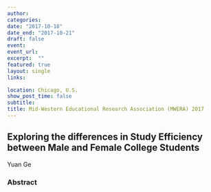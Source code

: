```yaml
---
author:
categories:
date: "2017-10-18"
date_end: "2017-10-21"
draft: false
event:
event_url: 
excerpt:  ""
featured: true
layout: single
links:

location: Chicago, U.S. 
show_post_time: false
subtitle: 
title: Mid-Western Educational Research Association (MWERA) 2017
---
```


## Exploring the differences in Study Efficiency between Male and Female College Students
Yuan Ge
### Abstract
